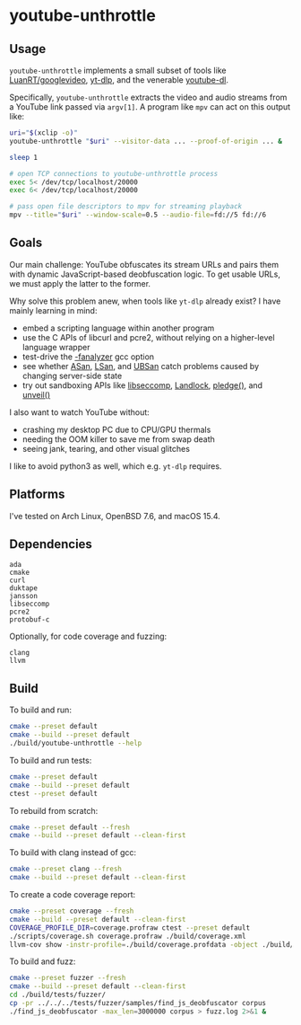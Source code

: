 # youtube-unthrottle

## Usage

`youtube-unthrottle` implements a small subset of tools like
[LuanRT/googlevideo](https://github.com/LuanRT/googlevideo),
[yt-dlp](https://github.com/yt-dlp/yt-dlp),
and the venerable [youtube-dl](https://github.com/ytdl-org/youtube-dl).

Specifically, `youtube-unthrottle` extracts the video and audio streams
from a YouTube link passed via `argv[1]`. A program like `mpv` can act on
this output like:

```sh
uri="$(xclip -o)"
youtube-unthrottle "$uri" --visitor-data ... --proof-of-origin ... &

sleep 1

# open TCP connections to youtube-unthrottle process
exec 5< /dev/tcp/localhost/20000
exec 6< /dev/tcp/localhost/20000

# pass open file descriptors to mpv for streaming playback
mpv --title="$uri" --window-scale=0.5 --audio-file=fd://5 fd://6
```

## Goals

Our main challenge: YouTube obfuscates its stream URLs and pairs them with
dynamic JavaScript-based deobfuscation logic. To get usable URLs, we must
apply the latter to the former.

Why solve this problem anew, when tools like `yt-dlp` already exist? I have
mainly learning in mind:

- embed a scripting language within another program
- use the C APIs of libcurl and pcre2, without relying on a higher-level
  language wrapper
- test-drive the [-fanalyzer](https://developers.redhat.com/blog/2020/03/26/static-analysis-in-gcc-10) gcc option
- see whether [ASan](https://clang.llvm.org/docs/AddressSanitizer.html),
  [LSan](https://clang.llvm.org/docs/LeakSanitizer.html),
  and [UBSan](https://clang.llvm.org/docs/UndefinedBehaviorSanitizer.html)
  catch problems caused by changing server-side state
- try out sandboxing APIs like
  [libseccomp](https://man.archlinux.org/man/seccomp_rule_add.3.en),
  [Landlock](https://docs.kernel.org/userspace-api/landlock.html),
  [pledge()](https://man.openbsd.org/pledge.2),
  and [unveil()](https://man.openbsd.org/unveil.2)

I also want to watch YouTube without:

- crashing my desktop PC due to CPU/GPU thermals
- needing the OOM killer to save me from swap death
- seeing jank, tearing, and other visual glitches

I like to avoid python3 as well, which e.g. `yt-dlp` requires.

## Platforms

I've tested on Arch Linux, OpenBSD 7.6, and macOS 15.4.

## Dependencies

```
ada
cmake
curl
duktape
jansson
libseccomp
pcre2
protobuf-c
```

Optionally, for code coverage and fuzzing:

```
clang
llvm
```

## Build

To build and run:

```sh
cmake --preset default
cmake --build --preset default
./build/youtube-unthrottle --help
```

To build and run tests:

```sh
cmake --preset default
cmake --build --preset default
ctest --preset default
```

To rebuild from scratch:

```sh
cmake --preset default --fresh
cmake --build --preset default --clean-first
```

To build with clang instead of gcc:

```sh
cmake --preset clang --fresh
cmake --build --preset default --clean-first
```

To create a code coverage report:

```sh
cmake --preset coverage --fresh
cmake --build --preset default --clean-first
COVERAGE_PROFILE_DIR=coverage.profraw ctest --preset default
./scripts/coverage.sh coverage.profraw ./build/coverage.xml
llvm-cov show -instr-profile=./build/coverage.profdata -object ./build/youtube-unthrottle
```

To build and fuzz:

```sh
cmake --preset fuzzer --fresh
cmake --build --preset default --clean-first
cd ./build/tests/fuzzer/
cp -pr ../../../tests/fuzzer/samples/find_js_deobfuscator corpus
./find_js_deobfuscator -max_len=3000000 corpus > fuzz.log 2>&1 &
```
